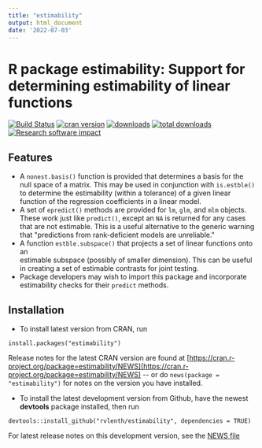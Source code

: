 ```yaml
---
title: "estimability"
output: html_document
date: '2022-07-03'
---
```


R package **estimability**: Support for determining estimability of linear functions
====

[![Build Status](https://travis-ci.org/rvlenth/estimability.svg?branch=master)](https://travis-ci.org/rvlenth/estimability/)
[![cran version](https://www.r-pkg.org/badges/version/estimability)](https://cran.r-project.org/package=estimability)
[![downloads](https://cranlogs.r-pkg.org/badges/estimability)](https://cranlogs.r-pkg.org/badges/estimability)
[![total downloads](https://cranlogs.r-pkg.org/badges/grand-total/estimability)](https://cranlogs.r-pkg.org/badges/grand-total/estimability)
[![Research software impact](http://depsy.org/api/package/cran/estimability/badge.svg)](http://depsy.org/package/r/estimability/)


## Features
 * A `nonest.basis()` function is provided that determines a basis for the null
   space of a matrix. This may be used in conjunction with `is.estble()` to
   determine the estimability (within a tolerance) of a given linear function of
   the regression coefficients in a linear model.
 * A set of `epredict()` methods are provided for `lm`, `glm`, and `mlm` objects.
   These work just like `predict()`, except an `NA` is returned for any cases that
   are not estimable. This is a useful alternative to the generic warning that
   "predictions from rank-deficient models are unreliable."
 * A function `estble.subspace()` that projects a set of linear functions onto an  
   estimable subspace (possibly of smaller dimension). This can be useful in
   creating a set of estimable contrasts for joint testing.
 * Package developers may wish to import this package and incorporate
   estimability checks for their `predict` methods.

## Installation
 * To install latest version from CRAN, run 
```
install.packages("estimability")
```
Release notes for the latest CRAN version are found at [https://cran.r-project.org/package=estimability/NEWS](https://cran.r-project.org/package=estimability/NEWS) -- or do `news(package = "estimability")` for notes on the version you have installed.

* To install the latest development version from Github, have the newest **devtools** package installed, then run
```
devtools::install_github("rvlenth/estimability", dependencies = TRUE)
```
For latest release notes on this development version, see the [NEWS file](https://github.com/rvlenth/estimability/blob/master/inst/NEWS)
